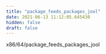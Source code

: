 ```yaml
---
title: "package_feeds_packages_jool"
date: 2021-06-13 11:12:05.645430
hidden: false
draft: false
---
```


x86/64/package_feeds_packages_jool

